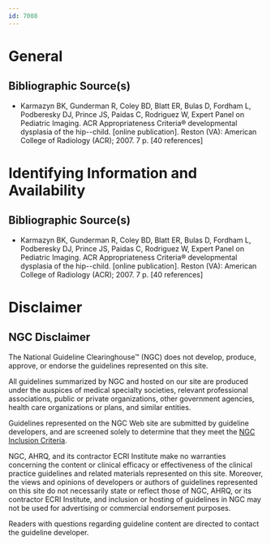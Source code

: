 ```yaml
---
id: 7008
---
```


# General

## Bibliographic Source(s)

- Karmazyn BK, Gunderman R, Coley BD, Blatt ER, Bulas D, Fordham L, Podberesky DJ, Prince JS, Paidas C, Rodriguez W, Expert Panel on Pediatric Imaging. ACR Appropriateness Criteria® developmental dysplasia of the hip--child. [online publication]. Reston (VA): American College of Radiology (ACR); 2007. 7 p. [40 references]

# Identifying Information and Availability

## Bibliographic Source(s)

- Karmazyn BK, Gunderman R, Coley BD, Blatt ER, Bulas D, Fordham L, Podberesky DJ, Prince JS, Paidas C, Rodriguez W, Expert Panel on Pediatric Imaging. ACR Appropriateness Criteria® developmental dysplasia of the hip--child. [online publication]. Reston (VA): American College of Radiology (ACR); 2007. 7 p. [40 references]

# Disclaimer

## NGC Disclaimer

The National Guideline Clearinghouse™ (NGC) does not develop, produce, approve, or endorse the guidelines represented on this site.

All guidelines summarized by NGC and hosted on our site are produced under the auspices of medical specialty societies, relevant professional associations, public or private organizations, other government agencies, health care organizations or plans, and similar entities.

Guidelines represented on the NGC Web site are submitted by guideline developers, and are screened solely to determine that they meet the [NGC Inclusion Criteria](/help-and-about/summaries/inclusion-criteria).

NGC, AHRQ, and its contractor ECRI Institute make no warranties concerning the content or clinical efficacy or effectiveness of the clinical practice guidelines and related materials represented on this site. Moreover, the views and opinions of developers or authors of guidelines represented on this site do not necessarily state or reflect those of NGC, AHRQ, or its contractor ECRI Institute, and inclusion or hosting of guidelines in NGC may not be used for advertising or commercial endorsement purposes.

Readers with questions regarding guideline content are directed to contact the guideline developer.

